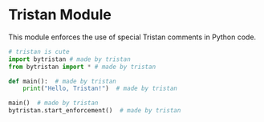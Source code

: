 # Tristan Module
This module enforces the use of special Tristan comments in Python code.

```py
# tristan is cute
import bytristan # made by tristan
from bytristan import * # made by tristan

def main():  # made by tristan
    print("Hello, Tristan!")  # made by tristan

main()  # made by tristan
bytristan.start_enforcement()  # made by tristan
```
